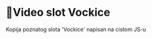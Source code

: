 # 🎰Video slot Vockice 
Kopija poznatog slota 'Vockice' napisan na cistom JS-u

<!--- 
Kao sto duluvra rece:
> Vockice mi zivot upropastile 😂
-->
